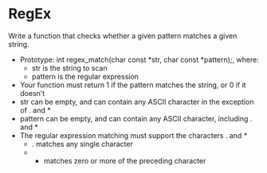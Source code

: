 # RegEx


Write a function that checks whether a given pattern matches a given string.

* Prototype: int regex_match(char const *str, char const *pattern);, where:
   * str is the string to scan
   * pattern is the regular expression
* Your function must return 1 if the pattern matches the string, or 0 if it doesn’t
* str can be empty, and can contain any ASCII character in the exception of . and *
* pattern can be empty, and can contain any ASCII character, including . and *
* The regular expression matching must support the characters . and *
   * . matches any single character
   * * matches zero or more of the preceding character